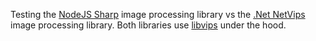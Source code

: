Testing the [NodeJS Sharp](https://sharp.pixelplumbing.com/) image processing library vs the [.Net NetVips](https://github.com/kleisauke/net-vips/tree/master) image processing library. Both libraries use [libvips](https://www.libvips.org/) under the hood.

